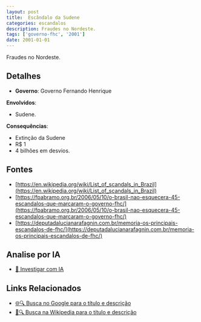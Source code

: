 ```yaml
---
layout: post
title:  Escândalo da Sudene
categories: escandalos
description: Fraudes no Nordeste.
tags: ['governo-fhc', '2001']
date: 2001-01-01
---
```


Fraudes no Nordeste.

## Detalhes
- **Governo**: Governo Fernando Henrique

**Envolvidos**:
- Sudene.


**Consequências**:
- Extinção da Sudene
- R$ 1
- 4 bilhões em desvios.


## Fontes
- [https://en.wikipedia.org/wiki/List_of_scandals_in_Brazil](https://en.wikipedia.org/wiki/List_of_scandals_in_Brazil)
- [https://fpabramo.org.br/2006/05/10/o-brasil-nao-esquecera-45-escandalos-que-marcaram-o-governo-fhc/](https://fpabramo.org.br/2006/05/10/o-brasil-nao-esquecera-45-escandalos-que-marcaram-o-governo-fhc/)
- [https://deputadalucianarafagnin.com.br/memoria-os-principais-escandalos-de-fhc/](https://deputadalucianarafagnin.com.br/memoria-os-principais-escandalos-de-fhc/)


## Analise por IA
- [🤖 Investigar com IA](https://www.perplexity.ai/search?q=Esc%C3%A2ndalo%20da%20Sudene%20Fraudes%20no%20Nordeste.%20Governo%20Fernando%20Henrique)

## Links Relacionados
- [🌐🔍 Busca no Google para o título e descrição](https://www.google.com/search?q=Esc%C3%A2ndalo%20da%20Sudene%20Fraudes%20no%20Nordeste.%20Governo%20Fernando%20Henrique)
- [📖🔍 Busca na Wikipedia para o título e descrição](https://pt.wikipedia.org/w/index.php?search=Esc%C3%A2ndalo%20da%20Sudene%20Fraudes%20no%20Nordeste.%20Governo%20Fernando%20Henrique)

